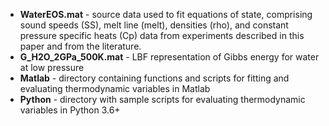 * **WaterEOS.mat** - source data used to fit equations of state, comprising sound speeds (SS), melt line (melt), densities (rho), and constant pressure specific heats (Cp) data from experiments described in this paper and from the literature.  
* **G_H2O_2GPa_500K.mat** - LBF representation of Gibbs energy for water at low pressure
* **Matlab** - directory containing functions and scripts for fitting and evaluating thermodynamic variables in Matlab
* **Python** - directory with sample scripts for evaluating thermodynamic variables in Python 3.6+ 
